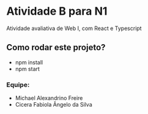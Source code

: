 # Atividade B para N1

Atividade avaliativa de Web I, com React e Typescript

## Como rodar este projeto?
- npm install
- npm start
  
### Equipe:

- Michael Alexandrino Freire
- Cicera Fabiola Ângelo da Silva
